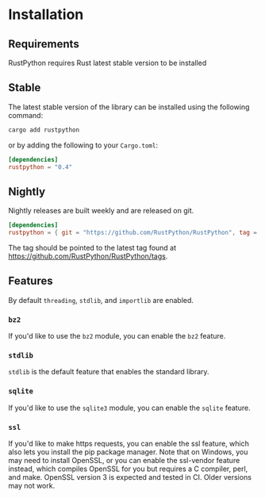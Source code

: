 # Installation
## Requirements
RustPython requires Rust latest stable version to be installed

## Stable
The latest stable version of the library can be installed using the following command:
```bash
cargo add rustpython
```

or by adding the following to your `Cargo.toml`:
```toml
[dependencies]
rustpython = "0.4"
```

## Nightly
Nightly releases are built weekly and are released on git.
```toml
[dependencies]
rustpython = { git = "https://github.com/RustPython/RustPython", tag = "2025-02-24-main-13" }
```

The tag should be pointed to the latest tag found at https://github.com/RustPython/RustPython/tags.

## Features
By default `threading`, `stdlib`, and `importlib` are enabled.
### `bz2`
If you'd like to use the `bz2` module, you can enable the `bz2` feature.
### `stdlib`
`stdlib` is the default feature that enables the standard library.
### `sqlite`
If you'd like to use the `sqlite3` module, you can enable the `sqlite` feature.
### `ssl`
If you'd like to make https requests, you can enable the ssl feature,
which also lets you install the pip package manager.
Note that on Windows, you may need to install OpenSSL, or you can enable the ssl-vendor feature instead,
which compiles OpenSSL for you but requires a C compiler, perl, and make.
OpenSSL version 3 is expected and tested in CI. Older versions may not work.

